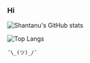 ### Hi



![Shantanu's GitHub stats](https://github-readme-stats.vercel.app/api?username=ShanTen&theme=highcontrast&show_icons=true&hide_rank=true])


![Top Langs](https://github-readme-stats.vercel.app/api/top-langs/?username=ShanTen&theme=highcontrast)


`¯\_(ツ)_/¯`
